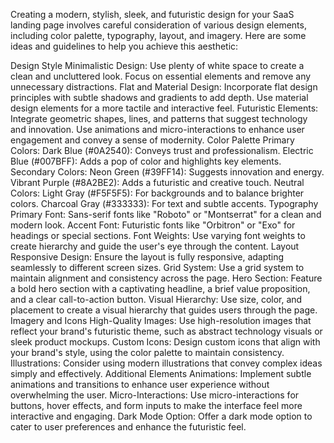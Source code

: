 Creating a modern, stylish, sleek, and futuristic design for your SaaS landing page involves careful consideration of various design elements, including color palette, typography, layout, and imagery. Here are some ideas and guidelines to help you achieve this aesthetic:

Design Style
Minimalistic Design:
Use plenty of white space to create a clean and uncluttered look.
Focus on essential elements and remove any unnecessary distractions.
Flat and Material Design:
Incorporate flat design principles with subtle shadows and gradients to add depth.
Use material design elements for a more tactile and interactive feel.
Futuristic Elements:
Integrate geometric shapes, lines, and patterns that suggest technology and innovation.
Use animations and micro-interactions to enhance user engagement and convey a sense of modernity.
Color Palette
Primary Colors:
Dark Blue (#0A2540): Conveys trust and professionalism.
Electric Blue (#007BFF): Adds a pop of color and highlights key elements.
Secondary Colors:
Neon Green (#39FF14): Suggests innovation and energy.
Vibrant Purple (#8A2BE2): Adds a futuristic and creative touch.
Neutral Colors:
Light Gray (#F5F5F5): For backgrounds and to balance brighter colors.
Charcoal Gray (#333333): For text and subtle accents.
Typography
Primary Font:
Sans-serif fonts like "Roboto" or "Montserrat" for a clean and modern look.
Accent Font:
Futuristic fonts like "Orbitron" or "Exo" for headings or special sections.
Font Weights:
Use varying font weights to create hierarchy and guide the user's eye through the content.
Layout
Responsive Design:
Ensure the layout is fully responsive, adapting seamlessly to different screen sizes.
Grid System:
Use a grid system to maintain alignment and consistency across the page.
Hero Section:
Feature a bold hero section with a captivating headline, a brief value proposition, and a clear call-to-action button.
Visual Hierarchy:
Use size, color, and placement to create a visual hierarchy that guides users through the page.
Imagery and Icons
High-Quality Images:
Use high-resolution images that reflect your brand's futuristic theme, such as abstract technology visuals or sleek product mockups.
Custom Icons:
Design custom icons that align with your brand's style, using the color palette to maintain consistency.
Illustrations:
Consider using modern illustrations that convey complex ideas simply and effectively.
Additional Elements
Animations:
Implement subtle animations and transitions to enhance user experience without overwhelming the user.
Micro-Interactions:
Use micro-interactions for buttons, hover effects, and form inputs to make the interface feel more interactive and engaging.
Dark Mode Option:
Offer a dark mode option to cater to user preferences and enhance the futuristic feel.